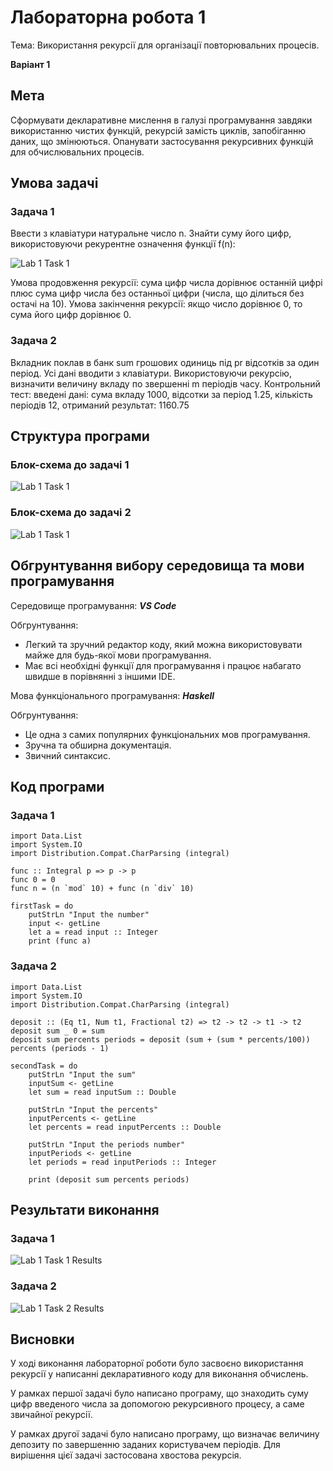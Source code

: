 # Лабораторна робота 1

Тема: Використання рекурсії для організації повторювальних процесів. 

**Варіант 1**

## Мета

Сформувати декларативне мислення в галузі програмування завдяки використанню чистих функцій, рекурсій замість циклів, запобіганню даних, що змінюються. Опанувати застосування рекурсивних функцій для обчислювальних процесів.

## Умова задачі

### Задача 1
Ввести з клавіатури натуральне число   n. Знайти суму його цифр, використовуючи рекурентне означення функції   f(n):

![Lab 1 Task 1](img/lab_1_task_1.png)

Умова продовження рекурсії:   сума цифр числа дорівнює останній цифрі плюс сума цифр числа без останньої цифри (числа, що ділиться без остачі на 10).
Умова закінчення рекурсії:   якщо число дорівнює 0, то сума його цифр дорівнює 0.

### Задача 2
Вкладник поклав в банк   sum   грошових одиниць під   pr   відсотків за один період. Усі дані вводити з клавіатури. Використовуючи рекурсію, визначити величину вкладу по звершенні   m   періодів часу. 
Контрольний тест: введені дані: сума вкладу 1000, відсотки за період 1.25, кількість періодів 12, отриманий результат: 1160.75

## Структура програми

### Блок-схема до задачі 1
![Lab 1 Task 1](img/lab_1_task_1_flow.png)

### Блок-схема до задачі 2
![Lab 1 Task 1](img/lab_1_task_2_flow.png)

## Обгрунтування вибору середовища та мови програмування

Середовище програмування: ***VS Code***

Обгрунтування:

- Легкий та зручний редактор коду, який можна використовувати майже для будь-якої мови програмування.
- Має всі необхідні функції для програмування і працює набагато швидше в порівнянні з іншими IDE.

Мова функціонального програмування: ***Haskell***

Обгрунтування:

- Це одна з самих популярних функціональних мов програмування.
- Зручна та обширна документація.
- Звичний синтаксис.

## Код програми

### Задача 1
```
import Data.List
import System.IO
import Distribution.Compat.CharParsing (integral)

func :: Integral p => p -> p
func 0 = 0
func n = (n `mod` 10) + func (n `div` 10)

firstTask = do
    putStrLn "Input the number"
    input <- getLine
    let a = read input :: Integer
    print (func a)
```

### Задача 2
```
import Data.List
import System.IO
import Distribution.Compat.CharParsing (integral)

deposit :: (Eq t1, Num t1, Fractional t2) => t2 -> t2 -> t1 -> t2
deposit sum _ 0 = sum
deposit sum percents periods = deposit (sum + (sum * percents/100)) percents (periods - 1)

secondTask = do
    putStrLn "Input the sum"
    inputSum <- getLine
    let sum = read inputSum :: Double

    putStrLn "Input the percents"
    inputPercents <- getLine
    let percents = read inputPercents :: Double
    
    putStrLn "Input the periods number"
    inputPeriods <- getLine
    let periods = read inputPeriods :: Integer

    print (deposit sum percents periods)
```

## Результати виконання

### Задача 1
![Lab 1 Task 1 Results](img/lab_1_task_1_results.png)

### Задача 2
![Lab 1 Task 2 Results](img/lab_1_task_2_results.png)

## Висновки
У ході виконання лабораторної роботи було засвоєно використання рекурсії у написанні декларативного коду для виконання обчислень.

У рамках першої задачі було написано програму, що знаходить суму цифр введеного числа за допомогою рекурсивного процесу, а саме звичайної рекурсії.

У рамках другої задачі було написано програму, що визначає величину депозиту по завершенню заданих користувачем періодів. Для вирішення цієї задачі застосована хвостова рекурсія.
